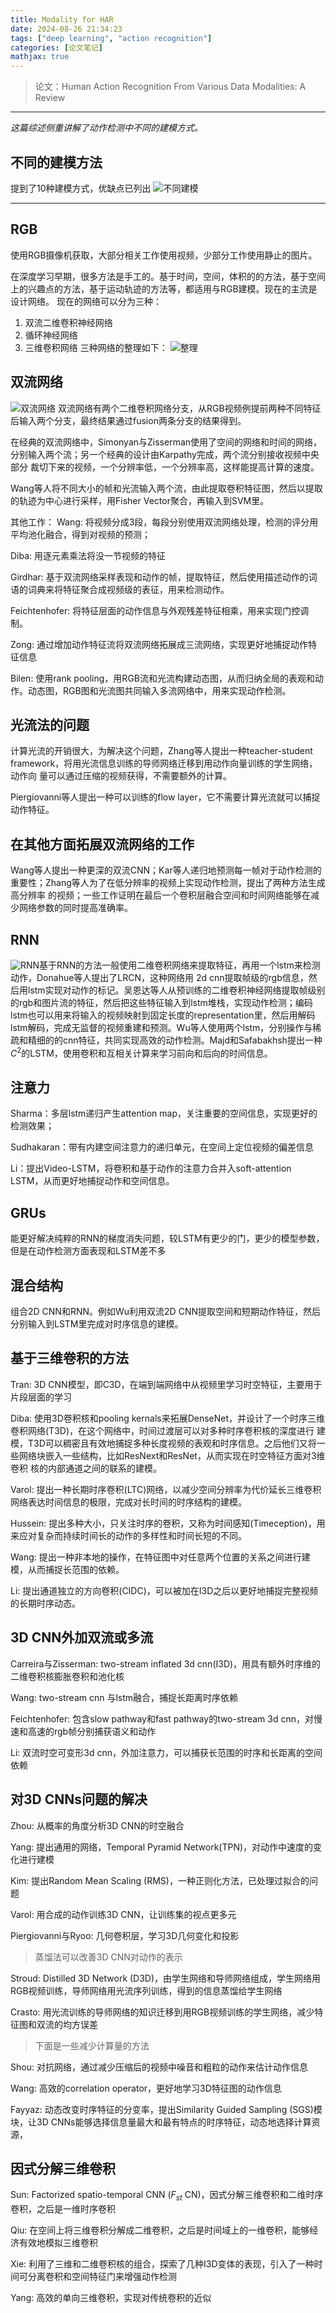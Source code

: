 ```yaml
---
title: Modality for HAR
date: 2024-08-26 21:34:23
tags: ["deep learning", "action recognition"]
categories: [论文笔记]
mathjax: true
---
```


> 论文：Human Action Recognition From Various Data Modalities: A Review

---
*这篇综述侧重讲解了动作检测中不同的建模方式。*

## 不同的建模方法

提到了10种建模方式，优缺点已列出
![不同建模](images/HAR2/modalities.png)

---
## RGB

使用RGB摄像机获取，大部分相关工作使用视频，少部分工作使用静止的图片。

在深度学习早期，很多方法是手工的。基于时间，空间，体积的的方法，基于空间上的兴趣点的方法，基于运动轨迹的方法等，都适用与RGB建模。现在的主流是设计网络。
现在的网络可以分为三种：
1. 双流二维卷积神经网络
2. 循环神经网络
3. 三维卷积网络
   三种网络的整理如下：
   ![整理](images/HAR2/frames.png)
## 双流网络

![双流网络](images/HAR2/two_stream.png)
双流网络有两个二维卷积网络分支，从RGB视频例提前两种不同特征后输入两个分支，最终结果通过fusion两条分支的结果得到。

在经典的双流网络中，Simonyan与Zisserman使用了空间的网络和时间的网络，分别输入两个流；另一个经典的设计由Karpathy完成，两个流分别接收视频中央部分
裁切下来的视频，一个分辨率低，一个分辨率高，这样能提高计算的速度。

Wang等人将不同大小的帧和光流输入两个流，由此提取卷积特征图，然后以提取的轨迹为中心进行采样，用Fisher Vector聚合，再输入到SVM里。

其他工作：
Wang: 将视频分成3段，每段分别使用双流网络处理，检测的评分用平均池化融合，得到对视频的预测；

Diba: 用逐元素乘法将没一节视频的特征

Girdhar: 基于双流网络采样表现和动作的帧，提取特征，然后使用描述动作的词语的词典来将特征聚合成视频级的表征，用来检测动作。

Feichtenhofer: 将特征层面的动作信息与外观残差特征相乘，用来实现门控调制。

Zong: 通过增加动作特征流将双流网络拓展成三流网络，实现更好地捕捉动作特征信息

Bilen: 使用rank pooling，用RGB流和光流构建动态图，从而归纳全局的表观和动作。动态图，RGB图和光流图共同输入多流网络中，用来实现动作检测。

## 光流法的问题

计算光流的开销很大，为解决这个问题，Zhang等人提出一种teacher-student framework，将用光流信息训练的导师网络迁移到用动作向量训练的学生网络，动作向
量可以通过压缩的视频获得，不需要额外的计算。

Piergiovanni等人提出一种可以训练的flow layer，它不需要计算光流就可以捕捉动作特征。

## 在其他方面拓展双流网络的工作

Wang等人提出一种更深的双流CNN；Kar等人递归地预测每一帧对于动作检测的重要性；Zhang等人为了在低分辨率的视频上实现动作检测，提出了两种方法生成高分辨率
的视频；一些工作证明在最后一个卷积层融合空间和时间网络能够在减少网络参数的同时提高准确率。

## RNN

![RNN](images/HAR2/explainrnn.png)基于RNN的方法一般使用二维卷积网络来提取特征，再用一个lstm来检测动作，Donahue等人提出了LRCN，这种网络用
2d cnn提取帧级的rgb信息，然后用lstm实现对动作的标记。吴恩达等人从预训练的二维卷积神经网络提取帧级别的rgb和图片流的特征，然后把这些特征输入到lstm堆栈，实现动作检测；编码lstm也可以用来将输入的视频映射到固定长度的representation里，然后用解码lstm解码，完成无监督的视频重建和预测。Wu等人使用两个lstm，分别操作与稀疏和精细的的cnn特征，共同实现高效的动作检测。Majd和Safabakhsh提出一种$C^2$的LSTM，使用卷积和互相关计算来学习前向和后向的时间信息。

## 注意力

Sharma：多层lstm递归产生attention map，关注重要的空间信息，实现更好的检测效果；

Sudhakaran：带有内建空间注意力的递归单元，在空间上定位视频的偏差信息

Li：提出Video-LSTM，将卷积和基于动作的注意力合并入soft-attention LSTM，从而更好地捕捉动作和空间信息。

## GRUs

能更好解决纯粹的RNN的梯度消失问题，较LSTM有更少的门，更少的模型参数，但是在动作检测方面表现和LSTM差不多

## 混合结构

组合2D CNN和RNN。例如Wu利用双流2D CNN提取空间和短期动作特征，然后分别输入到LSTM里完成对时序信息的建模。

## 基于三维卷积的方法

Tran: 3D CNN模型，即C3D，在端到端网络中从视频里学习时空特征，主要用于片段层面的学习

Diba: 使用3D卷积核和pooling kernals来拓展DenseNet，并设计了一个时序三维卷积网络(T3D)，在这个网络中，时间过渡层可以对多种时序卷积核的深度进行 建模，T3D可以稠密且有效地捕捉多种长度视频的表观和时序信息。之后他们又将一些网络块嵌入一些结构，比如ResNext和ResNet，从而实现在时空特征方面对3维卷积 核的内部通道之间的联系的建模。

Varol: 提出一种长期时序卷积(LTC)网络，以减少空间分辨率为代价延长三维卷积网络表达时间信息的极限，完成对长时间的时序结构的建模。

Hussein: 提出多种大小，只关注时序的卷积，又称为时间感知(Timeception)，用来应对复杂而持续时间长的动作的多样性和时间长短的不同。

Wang: 提出一种非本地的操作，在特征图中对任意两个位置的关系之间进行建模，从而捕捉长范围的依赖。

Li: 提出通道独立的方向卷积(CIDC)，可以被加在I3D之后以更好地捕捉完整视频的长期时序动态。

## 3D CNN外加双流或多流

Carreira与Zisserman: two-stream inflated 3d cnn(I3D)，用具有额外时序维的二维卷积核膨胀卷积和池化核

Wang: two-stream cnn 与lstm融合，捕捉长距离时序依赖

Feichtenhofer: 包含slow pathway和fast pathway的two-stream 3d cnn，对慢速和高速的rgb帧分别捕获语义和动作

Li: 双流时空可变形3d cnn，外加注意力，可以捕获长范围的时序和长距离的空间依赖

## 对3D CNNs问题的解决

Zhou: 从概率的角度分析3D CNN的时空融合

Yang: 提出通用的网络，Temporal Pyramid Network(TPN)，对动作中速度的变化进行建模

Kim: 提出Random Mean Scaling (RMS)，一种正则化方法，已处理过拟合的问题

Varol: 用合成的动作训练3D CNN，让训练集的视点更多元

Piergiovanni与Ryoo: 几何卷积层，学习3D几何变化和投影

> 蒸馏法可以改善3D CNN对动作的表示

Stroud: Distilled 3D Network (D3D)，由学生网络和导师网络组成，学生网络用RGB视频训练，导师网络用光流序列训练，得到的信息蒸馏给学生网络

Crasto: 用光流训练的导师网络的知识迁移到用RGB视频训练的学生网络，减少特征图和双流的均方误差

> 下面是一些减少计算量的方法

Shou: 对抗网络，通过减少压缩后的视频中噪音和粗粒的动作来估计动作信息

Wang: 高效的correlation operator，更好地学习3D特征图的动作信息

Fayyaz: 动态改变时序特征的分变率，提出Similarity Guided Sampling (SGS)模块，让3D CNNs能够选择信息量最大和最有特点的时序特征，动态地选择计算资源，

## 因式分解三维卷积

Sun: Factorized spatio-temporal CNN ($F_{st}$ CN)，因式分解三维卷积和二维时序卷积，之后是一维时序卷积

Qiu: 在空间上将三维卷积分解成二维卷积，之后是时间域上的一维卷积，能够经济有效地模拟三维卷积

Xie: 利用了三维和二维卷积核的组合，探索了几种I3D变体的表现，引入了一种时间可分离卷积和空间特征门来增强动作检测

Yang: 高效的单向三维卷积，实现对传统卷积的近似


